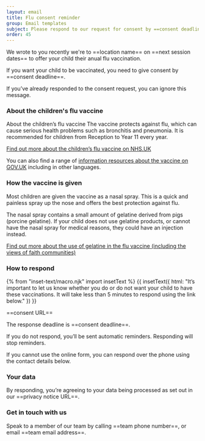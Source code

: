 ```yaml
---
layout: email
title: Flu consent reminder
group: Email templates
subject: Please respond to our request for consent by ==consent deadline==
order: 45
---
```


We wrote to you recently we're to ==location name== on ==next session dates== to offer your child their anual flu vaccination.

If you want your child to be vaccinated, you need to give consent by ==consent deadline==.

If you’ve already responded to the consent request, you can ignore this message.

### About the children's flu vaccine

About the children’s flu vaccine
The vaccine protects against flu, which can cause serious health problems such as bronchitis and pneumonia. It is recommended for children from Reception to Year 11 every year.

[Find out more about the children’s flu vaccine on NHS.UK](https://www.nhs.uk/vaccinations/child-flu-vaccine/)

You can also find a range of [information resources about the vaccine on GOV.​UK](https://www.gov.uk/government/publications/flu-vaccination-leaflets-and-posters) including in other languages.

### How the vaccine is given

Most children are given the vaccine as a nasal spray. This is a quick and painless spray up the nose and offers the best protection against flu.

The nasal spray contains a small amount of gelatine derived from pigs (porcine gelatine). If your child does not use gelatine products, or cannot have the nasal spray for medical reasons, they could have an injection instead.

[Find out more about the use of gelatine in the flu vaccine (including the views of faith communities)](https://www.gov.uk/government/publications/vaccines-and-porcine-gelatine)

### How to respond

{% from "inset-text/macro.njk" import insetText %}
{{ insetText({
  html: "It’s important to let us know whether you do or do not want your child to have these vaccinations. It will take less than 5 minutes to respond using the link below."
}) }}

==consent URL==

The response deadline is ==consent deadline==.

If you do not respond, you’ll be sent automatic reminders. Responding will stop reminders.

If you cannot use the online form, you can respond over the phone using the contact details below.

### Your data
By responding, you’re agreeing to your data being processed as set out in our ==privacy notice URL==.

### Get in touch with us

Speak to a member of our team by calling ==team phone number==, or email ==team email address==.
